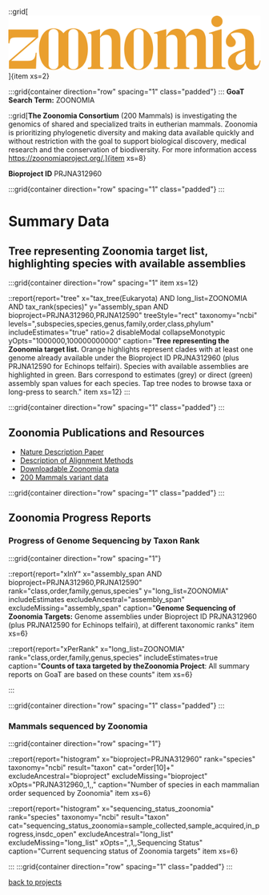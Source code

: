 
::grid[![GoaT](/static/images/zoonomia-logo.svg)]{item xs=2}


:::grid{container direction="row" spacing="1" class="padded"}
:::
**GoaT Search Term:** ZOONOMIA


::grid[**The Zoonomia Consortium** (200 Mammals) is investigating the genomics of shared and specialized traits in eutherian mammals. Zoonomia is prioritizing phylogenetic diversity and making data available quickly and without restriction with the goal to support biological discovery, medical research and the conservation of biodiversity. For more information access https://zoonomiaproject.org/.]{item xs=8}

**Bioproject ID** PRJNA312960


:::grid{container direction="row" spacing="1" class="padded"}
:::
# Summary Data

## Tree representing Zoonomia target list, highlighting species with available assemblies

:::grid{container direction="row" spacing="1" item xs=12}

::report{report="tree" x="tax_tree(Eukaryota) AND long_list=ZOONOMIA AND tax_rank(species)" y="assembly_span AND bioproject=PRJNA312960,PRJNA12590" treeStyle="rect" taxonomy="ncbi" levels=",subspecies,species,genus,family,order,class,phylum" includeEstimates="true" ratio=2 disableModal collapseMonotypic yOpts="1000000,100000000000" caption="**Tree representing the Zoonomia target list.** Orange highlights represent clades with at least one genome already available under the Bioproject ID PRJNA312960 (plus PRJNA12590 for Echinops telfairi). Species with available assemblies are highlighted in green. Bars correspond to estimates (grey) or direct (green) assembly span values for each species. Tap tree nodes to browse taxa or long-press to search." item xs=12}
:::


:::grid{container direction="row" spacing="1" class="padded"}
:::


## Zoonomia Publications and Resources

- [Nature Description Paper](https://www.nature.com/articles/s41586-020-2876-6)
- [Description of Alignment Methods](https://www.nature.com/articles/s41586-020-2871-y)
- [Downloadable Zoonomia data](https://cglgenomics.ucsc.edu/data/cactus/)
- [200 Mammals variant data](https://www.broadinstitute.org/200-mammals-variant-data)

:::grid{container direction="row" spacing="1" class="padded"}
:::
## Zoonomia Progress Reports
### Progress of Genome Sequencing by Taxon Rank
:::grid{container direction="row" spacing="1"}

::report{report="xInY" x="assembly_span AND bioproject=PRJNA312960,PRJNA12590" rank="class,order,family,genus,species" y="long_list=ZOONOMIA" includeEstimates excludeAncestral="assembly_span" excludeMissing="assembly_span" caption="**Genome Sequencing of Zoonomia Targets:** Genome assemblies under Bioproject ID PRJNA312960 (plus PRJNA12590 for Echinops telfairi), at different taxonomic ranks" item xs=6}

::report{report="xPerRank" x="long_list=ZOONOMIA" rank="class,order,family,genus,species" includeEstimates=true caption="**Counts of taxa targeted by theZoonomia Project**: All summary reports on GoaT are based on these counts" item xs=6}

:::

:::grid{container direction="row" spacing="1" class="padded"}
:::

### Mammals sequenced by Zoonomia

:::grid{container direction="row" spacing="1"}

::report{report="histogram" x="bioproject=PRJNA312960" rank="species" taxonomy="ncbi" result="taxon" cat="order[10]+" excludeAncestral="bioproject" excludeMissing="bioproject" xOpts="PRJNA312960,,1,," caption="Number of species in each mammalian order sequenced by Zoonomia" item xs=6}


::report{report="histogram" x="sequencing_status_zoonomia" rank="species" taxonomy="ncbi" result="taxon" cat="sequencing_status_zoonomia=sample_collected,sample_acquired,in_progress,insdc_open" excludeAncestral="long_list" excludeMissing="long_list" xOpts=",,1,,Sequencing Status" caption="Current sequencing status of Zoonomia targets" item xs=6}

:::
:::grid{container direction="row" spacing="1" class="padded"}
:::



[back to projects](/projects)

